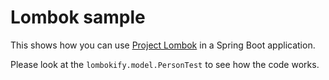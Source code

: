 # Lombok sample

This shows how you can use [Project Lombok](https://projectlombok.org) 
in a Spring Boot application. 

Please look at the `lombokify.model.PersonTest` to
see how the code works.